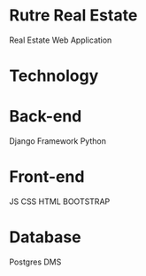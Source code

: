 # Rutre Real Estate
Real Estate Web Application

# Technology
# Back-end
Django Framework
Python 

# Front-end 
JS
CSS
HTML
BOOTSTRAP
# Database
Postgres DMS
